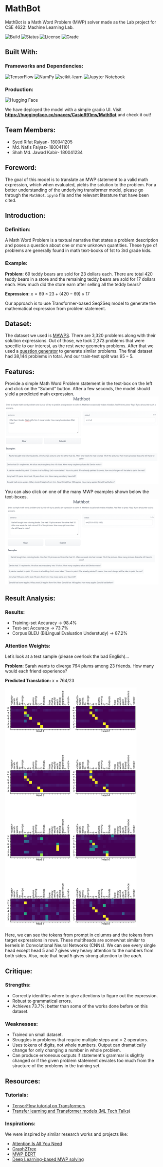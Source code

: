 # MathBot
MathBot is a Math Word Problem (MWP) solver made as the Lab project for CSE 4622: Machine Learning Lab.

![Build](https://img.shields.io/badge/build-passing-lightgreen.svg)
![Status](https://img.shields.io/badge/Status-Complete-brightgreen)
![License](https://img.shields.io/badge/license-MIT-orange.svg)
![Grade](https://img.shields.io/badge/Grade-Not%20Yet%20Graded-lightgrey)

## Built With:
### Frameworks and Dependencies:
![TensorFlow](https://img.shields.io/badge/TensorFlow-%23FF6F00.svg?style=for-the-badge&logo=TensorFlow&logoColor=white)
![NumPy](https://img.shields.io/badge/numpy-%230769AD.svg?style=for-the-badge&logo=numpy&logoColor=white)
![scikit-learn](https://img.shields.io/badge/scikit--learn-%23F7931E.svg?style=for-the-badge&logo=scikit-learn&logoColor=white)
![Jupyter Notebook](https://img.shields.io/badge/jupyter-%23FA0F00.svg?style=for-the-badge&logo=jupyter&logoColor=white)

### Production:
![Hugging Face](https://img.shields.io/badge/🤗%20hugging%20face-%23F7A41D.svg?style=for-the-badge&logo=&logoColor=white)

We have deployed the model with a simple gradio UI. Visit **https://huggingface.co/spaces/Casio991ms/MathBot** and check it out!

## Team Members:
* Syed Rifat Raiyan- 180041205
* Md. Nafis Faiyaz- 180041101
* Shah Md. Jawad Kabir- 180041234

## Foreword:
The goal of this model is to translate an MWP statement to a valid math expression, which when evaluated, yields the solution to the problem. For a better understanding of the underlying transformer model, please go through the `MathBot.ipynb` file and the relevant literature that have been cited.

## Introduction:
### Definition:
A Math Word Problem is a textual narrative that states a problem description and poses a question about one or more unknown quantities. These type of problems are generally found in math text-books of 1st to 3rd grade kids.

### Example:
**Problem:**
$\text{69 teddy bears are sold for 23 dollars each.}$
$\text{There are total 420 teddy bears in a store and the remaining teddy bears are sold for 17 dollars each.}$
$\text{How much did the store earn after selling all the teddy bears?}$

**Expression:**
$x = 69×23 + (420 − 69)×17$

Our approach is to use Transformer-based $\text{Seq2Seq}$ model to generate the mathematical expression from problem statement.

## Dataset:
The dataset we used is [MAWPS](https://aclanthology.org/N16-1136.pdf). There are 3,320 problems along with their solution expressions. Out of those, we took 2,373 problems that were specific to our interest, as the rest were geometry problems. After that we used a [question generator](https://github.com/RahulSharmaNITT/MathWordProblem) to generate similar problems. The final dataset had 38,144 problems in total. And our train-test split was $95-5$.

## Features:
Provide a simple Math Word Problem statement in the text-box on the left and click on the "Submit" button. After a few seconds, the model should yield a predicted math expression. 
![2](featuresDemo/mathbot2.PNG)

You can also click on one of the many MWP examples shown below the text-boxes.
![1](featuresDemo/mathbot1.PNG)

## Result Analysis:
### Results:
* Training-set Accuracy → $98.4$%
* Test-set Accuracy → $73.7$%
* Corpus BLEU (BiLingual Evaluation Understudy) → $87.2$%

### Attention Weights:
Let’s look at a test sample (please overlook the bad English)...

**Problem:**
$\text{Sarah wants to diverge 764 plums among 23 friends. How many would each friend experience?}$

**Predicted Translation:**
$\text{x = 764/23}$

![3](featuresDemo/mathbot3.PNG)

Here, we can see the tokens from prompt in columns and the tokens from target expressions in rows. These multiheads are somewhat similar to kernels in Convolutional Neural Networks (CNNs). We can see every single head except head $5$ and $7$ gives very heavy attention to the numbers from both sides. Also, note that head $5$ gives strong attention to the $each$.

## Critique:
### Strengths:
* Correctly identifies where to give attentions to figure out the expression.
* Robust to grammatical errors.
* Achieves $73.7$%; better than some of the works done before on this dataset.

### Weaknesses:
* Trained on small dataset.
* Struggles in problems that require multiple steps and > 2 operators.
* Uses tokens of digits, not whole numbers. Output can dramatically change for only changing a number in whole problem.
* Can produce erroneous outputs if statement's grammar is slightly changed or if the given problem statement deviates too much from the structure of the problems in the training set.

## Resources:
### Tutorials:
* [TensorFlow tutorial on Transformers](https://www.tensorflow.org/text/tutorials/transformer)
* [Transfer learning and Transformer models (ML Tech Talks)](https://youtu.be/LE3NfEULV6k)
### Inspirations:
We were inspired by similar research works and projects like:
* [Attention Is All You Need](https://proceedings.neurips.cc/paper/2017/file/3f5ee243547dee91fbd053c1c4a845aa-Paper.pdf)
* [Graph2Tree](https://ink.library.smu.edu.sg/cgi/viewcontent.cgi?article=6276&context=sis_research)
* [MWP-BERT](https://arxiv.org/pdf/2107.13435.pdf)
* [Deep Learning-based MWP solving](https://github.com/aashnakanuga/dl-math-word-problem-solving)
